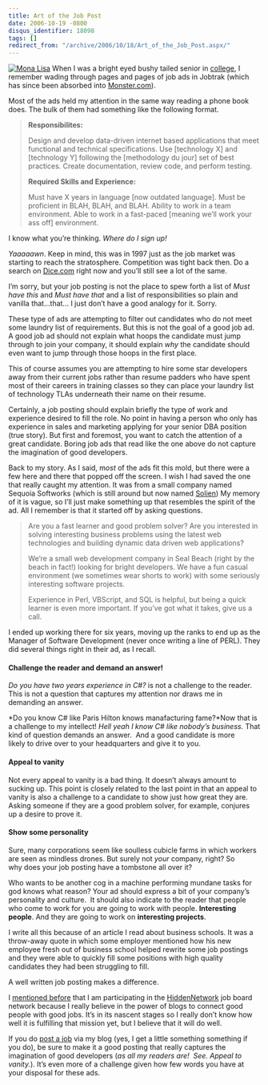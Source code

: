 ```yaml
---
title: Art of the Job Post
date: 2006-10-19 -0800
disqus_identifier: 18098
tags: []
redirect_from: "/archive/2006/10/18/Art_of_the_Job_Post.aspx/"
---
```


[![Mona
Lisa](https://haacked.com/images/haacked_com/WindowsLiveWriter/ArtoftheJobPost_CBAE/monalisa_thumb%5B1%5D.gif)](https://haacked.com/images/haacked_com/WindowsLiveWriter/ArtoftheJobPost_CBAE/monalisa%5B3%5D.gif)
When I was a bright eyed bushy tailed senior in
[college](http://www.oxy.edu/ "Go Tigers!"), I remember wading through
pages and pages of job ads in Jobtrak (which has since been absorbed
into [Monster.com](http://monster.com/ "Monster Jobs")).

Most of the ads held my attention in the same way reading a phone book
does. The bulk of them had something like the following format.

> **Responsibilites:**
>
> Design and develop data-driven internet based applications that meet
> functional and technical specifications. Use [technology X] and
> [technology Y] following the [methodology du jour] set of best
> practices. Create documentation, review code, and perform testing.
>
> **Required Skills and Experience:**
>
> Must have X years in language [now outdated language]. Must be
> proficient in BLAH, BLAH, and BLAH. Ability to work in a team
> environment. Able to work in a fast-paced [meaning we’ll work your ass
> off] environment.

I know what you’re thinking. *Where do I sign up!*

*Yaaaaawn*. Keep in mind, this was in 1997 just as the job market was
starting to reach the stratosphere. Competition was tight back then. Do
a search on [Dice.com](http://dice.com/ "Dice.com Job Board") right now
and you’ll still see a lot of the same.

I’m sorry, but your job posting is not the place to spew forth a list of
*Must have this* and *Must have that* and a list of responsibilities so
plain and vanilla that...that... I just don’t have a good analogy for
it. Sorry.

These type of ads are attempting to filter out candidates who do not
meet some laundry list of requirements. But this is not the goal of a
good job ad. A good job ad should not explain what hoops the candidate
must jump through to join your company, it should explain *why* the
candidate should even want to jump through those hoops in the first
place.

This of course assumes you are attempting to hire some star developers
away from their current jobs rather than resume padders who have spent
most of their careers in training classes so they can place your laundry
list of technology TLAs underneath their name on their resume.

Certainly, a job posting should explain briefly the type of work and
experience desired to fill the role. No point in having a person who
only has experience in sales and marketing applying for your senior DBA
position (true story). But first and foremost, you want to catch the
attention of a great candidate. Boring job ads that read like the one
above do not capture the imagination of good developers.

Back to my story. As I said, m*ost* of the ads fit this mold, but there
were a few here and there that popped off the screen. I wish I had saved
the one that really caught my attention. It was from a small company
named Sequoia Softworks (which is still around but now named
[Solien](http://www.solien.com/ "Solien")) My memory of it is vague, so
I’ll just make something up that resembles the spirit of the ad. All I
remember is that it started off by asking questions.

> Are you a fast learner and good problem solver? Are you interested in
> solving interesting business problems using the latest web
> technologies and building dynamic data driven web applications?
>
> We’re a small web development company in Seal Beach (right by the
> beach in fact!) looking for bright developers. We have a fun casual
> environment (we sometimes wear shorts to work) with some seriously
> interesting software projects.
>
> Experience in Perl, VBScript, and SQL is helpful, but being a quick
> learner is even more important. If you’ve got what it takes, give us a
> call.

I ended up working there for six years, moving up the ranks to end up as
the Manager of Software Development (never once writing a line of PERL).
They did several things right in their ad, as I recall.

#### Challenge the reader and demand an answer!

*Do you have two years experience in C\#?* is not a challenge to the
reader. This is not a question that captures my attention nor draws me
in demanding an answer.

*Do you know C\# like Paris Hilton knows manafacturing fame?*Now that is
a challenge to my intellect! *Hell yeah I know C\# like nobody’s
business.* That kind of question demands an answer.  And a good
candidate is more likely to drive over to your headquarters and give it
to you.

#### Appeal to vanity

Not every appeal to vanity is a bad thing. It doesn’t always amount to
sucking up. This point is closely related to the last point in that an
appeal to vanity is also a challenge to a candidate to show just how
great they are. Asking someone if they are a good problem solver, for
example, conjures up a desire to prove it.

#### Show some personality

Sure, many corporations seem like soulless cubicle farms in which
workers are seen as mindless drones. But surely not *your* company,
right? So why does your job posting have a tombstone all over it?

Who wants to be another cog in a machine performing mundane tasks for
god knows what reason? Your ad should express a bit of your company’s
personality and culture.  It should also indicate to the reader that
people who come to work for you are going to work with people.
**Interesting people**. And they are going to work on **interesting
projects**.

I write all this because of an article I read about business schools. It
was a throw-away quote in which some employer mentioned how his new
employee fresh out of business school helped rewrite some job postings
and they were able to quickly fill some positions with high quality
candidates they had been struggling to fill.

A well written job posting makes a difference.

I [mentioned
before](https://haacked.com/archive/2006/10/04/Better_Recruiting_Through_Blogistry.aspx "Better Recruiting through Blogistry")
that I am participating in the
[HiddenNetwork](http://hiddennetwork.com/ "Hidden Network Job Boards")
job board network because I really believe in the power of blogs to
connect good people with good jobs. It’s in its nascent stages so I
really don’t know how well it is fulfilling that mission yet, but I
believe that it will do well.

If you do [post a
job](http://adserver.hiddennetwork.com/1002/post.aspx "Post a Job") via
my blog (yes, I get a little something something if you do), be sure to
make it a good posting that really captures the imagination of good
developers (*as all my readers are!  See. Appeal to vanity.*). It’s even
more of a challenge given how few words you have at your disposal for
these ads.

